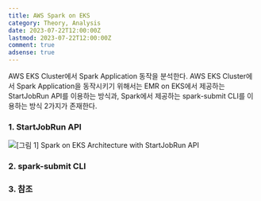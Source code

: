 ```yaml
---
title: AWS Spark on EKS
category: Theory, Analysis
date: 2023-07-22T12:00:00Z
lastmod: 2023-07-22T12:00:00Z
comment: true
adsense: true
---
```


AWS EKS Cluster에서 Spark Application 동작을 분석한다. AWS EKS Cluster에서 Spark Application을 동작시키기 위해서는 EMR on EKS에서 제공하는 StartJobRun API를 이용하는 방식과, Spark에서 제공하는 spark-submit CLI를 이용하는 방식 2가지가 존재한다.

### 1. StartJobRun API

![[그림 1] Spark on EKS Architecture with StartJobRun API]({{site.baseurl}}/images/theory_analysis/AWS_Spark_on_EKS/Spark_EKS_Architecture_StartJobRun_API.PNG)

### 2. spark-submit CLI

### 3. 참조
